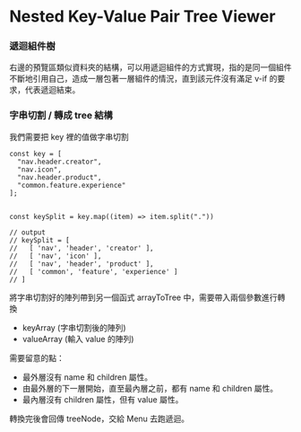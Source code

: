 # Nested Key-Value Pair Tree Viewer

### 遞迴組件樹

右邊的預覽區類似資料夾的結構，可以用遞迴組件的方式實現，指的是同一個組件不斷地引用自己，造成一層包著一層組件的情況，直到該元件沒有滿足 v-if 的要求，代表遞迴結束。

### 字串切割 / 轉成 tree 結構

我們需要把 key 裡的值做字串切割

```javascript=
const key = [
  "nav.header.creator",
  "nav.icon",
  "nav.header.product",
  "common.feature.experience"
];


const keySplit = key.map((item) => item.split("."))

// output
// keySplit = [
//   [ 'nav', 'header', 'creator' ],
//   [ 'nav', 'icon' ],
//   [ 'nav', 'header', 'product' ],
//   [ 'common', 'feature', 'experience' ]
// ]
```

將字串切割好的陣列帶到另一個函式 arrayToTree 中，需要帶入兩個參數進行轉換

- keyArray (字串切割後的陣列)
- valueArray (輸入 value 的陣列)

需要留意的點：

- 最外層沒有 name 和 children 屬性。
- 由最外層的下一層開始，直至最內層之前，都有 name 和 children 屬性。
- 最內層沒有 children 屬性，但有 value 屬性。

轉換完後會回傳 treeNode，交給 Menu 去跑遞迴。
